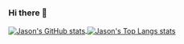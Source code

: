 ### Hi there 👋

<!--
**Jason-Young-AI/Jason-Young-AI** is a ✨ _special_ ✨ repository because its `README.md` (this file) appears on your GitHub profile.

Here are some ideas to get you started:

- 🔭 I’m currently working on ...
- 🌱 I’m currently learning ...
- 👯 I’m looking to collaborate on ...
- 🤔 I’m looking for help with ...
- 💬 Ask me about ...
- 📫 How to reach me: ...
- 😄 Pronouns: ...
- ⚡ Fun fact: ...
-->

<a href="https://github.com/Jason-Young-AI/">
  <img align="center" alt="Jason's GitHub stats" src="https://github-readme-stats.vercel.app/api?username=Jason-Young-AI&count_private=true&show_icons=true&include_all_commits=true&hide_title=true&?theme=graywhite" />
</a>

<a href="https://github.com/Jason-Young-AI/">
  <img align="center" alt="Jason's Top Langs stats" src="https://github-readme-stats.vercel.app/api/top-langs/?username=Jason-Young-AI&layout=compact&theme=graywhite" />
</a>
